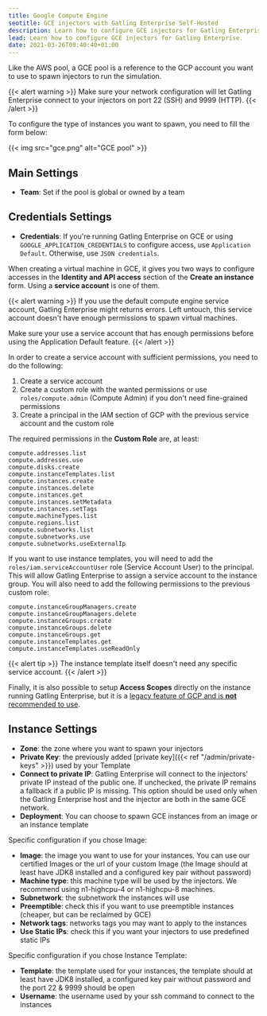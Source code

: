 ```yaml
---
title: Google Compute Engine
seotitle: GCE injectors with Gatling Enterprise Self-Hosted
description: Learn how to configure GCE injectors for Gatling Enterprise.
lead: Learn how to configure GCE injectors for Gatling Enterprise.
date: 2021-03-26T09:40:40+01:00
---
```


Like the AWS pool, a GCE pool is a reference to the GCP account you want to use to spawn injectors to run the simulation.

{{< alert warning >}}
Make sure your network configuration will let Gatling Enterprise connect to your injectors on port 22 (SSH) and 9999 (HTTP).
{{< /alert >}}

To configure the type of instances you want to spawn, you need to fill the form below:

{{< img src="gce.png" alt="GCE pool" >}}

## Main Settings

- **Team**: Set if the pool is global or owned by a team

## Credentials Settings

- **Credentials**: If you're running Gatling Enterprise on GCE or using `GOOGLE_APPLICATION_CREDENTIALS` to configure access, use `Application Default`. Otherwise, use `JSON credentials`.

When creating a virtual machine in GCE, it gives you two ways to configure accesses in the **Identity and API access** section of the **Create an instance** form. Using a **service account** is one of them.

{{< alert warning >}}
If you use the default compute engine service account, Gatling Enterprise might returns errors. Left untouch, this service account doesn't have enough permissions to spawn virtual machines.

Make sure your use a service account that has enough permissions before using the Application Default feature.
{{< /alert >}}

In order to create a service account with sufficient permissions, you need to do the following:

1. Create a service account
2. Create a custom role with the wanted permissions or use `roles/compute.admin` (Compute Admin) if you don't need fine-grained permissions
3. Create a principal in the IAM section of GCP with the previous service account and the custom role

The required permissions in the **Custom Role** are, at least:

```
compute.addresses.list
compute.addresses.use
compute.disks.create
compute.instanceTemplates.list
compute.instances.create
compute.instances.delete
compute.instances.get
compute.instances.setMetadata
compute.instances.setTags
compute.machineTypes.list
compute.regions.list
compute.subnetworks.list
compute.subnetworks.use
compute.subnetworks.useExternalIp
```

If you want to use instance templates, you will need to add the `roles/iam.serviceAccountUser` role (Service Account User) to the principal. This will allow Gatling Enterprise to assign a service account to the instance group. You will also need to add the following permissions to the previous custom role:

```
compute.instanceGroupManagers.create
compute.instanceGroupManagers.delete
compute.instanceGroups.create
compute.instanceGroups.delete
compute.instanceGroups.get
compute.instanceTemplates.get
compute.instanceTemplates.useReadOnly
```

{{< alert tip >}}
The instance template itself doesn't need any specific service account.
{{< /alert >}}

Finally, it is also possible to setup **Access Scopes** directly on the instance running Gatling Enterprise, but it is a [legacy feature of GCP and is **not** recommended to use](https://cloud.google.com/iam/docs/best-practices-for-securing-service-accounts#access-scopes).

## Instance Settings

- **Zone**: the zone where you want to spawn your injectors
- **Private Key**: the previously added [private key]({{< ref "/admin/private-keys" >}}) used by your Template
- **Connect to private IP**: Gatling Enterprise will connect to the injectors' private IP instead of the public one. If unchecked, the private IP remains a fallback if a public IP is missing. This option should be used only when the Gatling Enterprise host and the injector are both in the same GCE network.
- **Deployment**: You can choose to spawn GCE instances from an image or an instance template

Specific configuration if you chose Image:

- **Image**: the image you want to use for your instances. You can use our certified Images or the url of your custom Image (the Image should at least have JDK8 installed and a configured key pair without password)
- **Machine type**: this machine type will be used by the injectors. We recommend using n1-highcpu-4 or n1-highcpu-8 machines.
- **Subnetwork**: the subnetwork the instances will use
- **Preemptible**: check this if you want to use preemptible instances (cheaper, but can be reclaimed by GCE)
- **Network tags**: networks tags you may want to apply to the instances
- **Use Static IPs**: check this if you want your injectors to use predefined static IPs

Specific configuration if you chose Instance Template:

- **Template**: the template used for your instances, the template should at least have JDK8 installed, a configured key pair without password and the port 22 & 9999 should be open
- **Username**: the username used by your ssh command to connect to the instances
